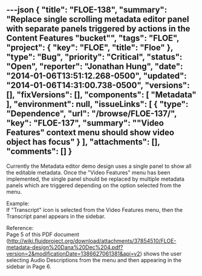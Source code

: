 ---json
{
  "title": "FLOE-138",
  "summary": "Replace single scrolling metadata editor panel with separate panels triggered by actions in the Content Features \"bucket\"",
  "tags": "FLOE",
  "project": {
    "key": "FLOE",
    "title": "Floe"
  },
  "type": "Bug",
  "priority": "Critical",
  "status": "Open",
  "reporter": "Jonathan Hung",
  "date": "2014-01-06T13:51:12.268-0500",
  "updated": "2014-01-06T14:31:00.738-0500",
  "versions": [],
  "fixVersions": [],
  "components": [
    "Metadata"
  ],
  "environment": null,
  "issueLinks": [
    {
      "type": "Dependence",
      "url": "/browse/FLOE-137/",
      "key": "FLOE-137",
      "summary": "\"Video Features\" context menu should show video object has focus"
    }
  ],
  "attachments": [],
  "comments": []
}
---
Currently the Metadata editor demo design uses a single panel to show all the editable metadata. Once the "Video Features" menu has been implemented, the single panel should be replaced by multiple metadata panels which are triggered depending on the option selected from the menu.

Example:\
If "Transcript" icon is selected from the Video Features menu, then the Transcript panel appears in the sidebar.

Reference:\
Page 5 of this PDF document (<http://wiki.fluidproject.org/download/attachments/37854510/FLOE-metadata-design%20Dana%20Dec%204.pdf?version=2&modificationDate=1386627061381&api=v2>) shows the user selecting Audio Descriptions from the menu and then appearing in the sidebar in Page 6.

        